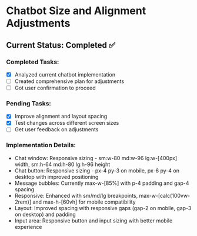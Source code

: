 # Chatbot Size and Alignment Adjustments

## Current Status: Completed ✅

### Completed Tasks:

- [x] Analyzed current chatbot implementation
- [ ] Created comprehensive plan for adjustments
- [ ] Got user confirmation to proceed

### Pending Tasks:

- [x] Improve alignment and layout spacing
- [x] Test changes across different screen sizes
- [ ] Get user feedback on adjustments

### Implementation Details:

- Chat window: Responsive sizing - sm:w-80 md:w-96 lg:w-[400px] width, sm:h-64 md:h-80 lg:h-96 height
- Chat button: Responsive sizing - px-4 py-3 on mobile, px-6 py-4 on desktop with improved positioning
- Message bubbles: Currently max-w-[85%] with p-4 padding and gap-4 spacing
- Responsive: Enhanced with sm/md/lg breakpoints, max-w-[calc(100vw-2rem)] and max-h-[60vh] for mobile compatibility
- Layout: Improved spacing with responsive gaps (gap-2 on mobile, gap-3 on desktop) and padding
- Input area: Responsive button and input sizing with better mobile experience
